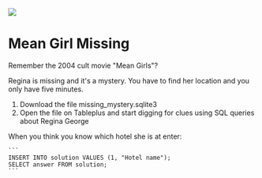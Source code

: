 <img src="https://media.giphy.com/media/5G98t8QjqBLK8/giphy.gif">

# Mean Girl Missing

Remember the 2004 cult movie "Mean Girls"? 

Regina is missing and it's a mystery.
You have to find her location and you only have five minutes.

1. Download the file missing_mystery.sqlite3
2. Open the file on Tableplus and start digging for clues using SQL queries about Regina George 

When you think you know which hotel she is at enter:

   
    ```
    INSERT INTO solution VALUES (1, "Hotel name");
    SELECT answer FROM solution; 
    ```
 
